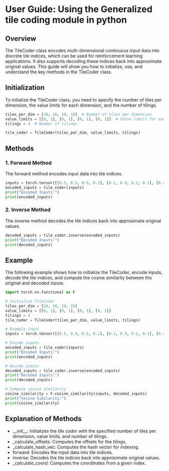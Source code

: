 # User Guide: Using the Generalized tile coding module in python

## Overview
The TileCoder class encodes multi-dimensional continuous input data into discrete tile indices, which can be used for reinforcement learning applications. It also supports decoding these indices back into approximate original values. This guide will show you how to initialize, use, and understand the key methods in the TileCoder class.

## Initialization
To initialize the TileCoder class, you need to specify the number of tiles per dimension, the value limits for each dimension, and the number of tilings.
```python
tiles_per_dim = [10, 10, 10, 10]  # Number of tiles per dimension
value_limits = [[0, 1], [0, 1], [0, 1], [0, 1]]  # Value limits for each dimension
tilings = 4  # Number of tilings

tile_coder = TileCoder(tiles_per_dim, value_limits, tilings)
```

## Methods
### 1. Forward Method
The forward method encodes input data into tile indices.
```python
inputs = torch.tensor([[0.5, 0.5, 0.5, 0.1], [0.1, 0.9, 0.2, 0.1], [0.45, 0.354, 0.77, 0.1]], dtype=torch.float32)
encoded_inputs = tile_coder(inputs)
print("Encoded Inputs:")
print(encoded_inputs)
```

### 2. Inverse Method
The inverse method decodes the tile indices back into approximate original values.
```python
decoded_inputs = tile_coder.inverse(encoded_inputs)
print("Decoded Inputs:")
print(decoded_inputs)
```

## Example
The following example shows how to initialize the TileCoder, encode inputs, decode the tile indices, and compute the cosine similarity between the original and decoded inputs.
```python
import torch.nn.functional as F

# Initialize TileCoder
tiles_per_dim = [10, 10, 10, 10]
value_limits = [[0, 1], [0, 1], [0, 1], [0, 1]]
tilings = 4
tile_coder = TileCoder(tiles_per_dim, value_limits, tilings)

# Example input
inputs = torch.tensor([[0.5, 0.5, 0.5, 0.1], [0.1, 0.9, 0.2, 0.1], [0.45, 0.354, 0.77, 0.1]], dtype=torch.float32)

# Encode inputs
encoded_inputs = tile_coder(inputs)
print("Encoded Inputs:")
print(encoded_inputs)

# Decode inputs
decoded_inputs = tile_coder.inverse(encoded_inputs)
print("Decoded Inputs:")
print(decoded_inputs)

# Compute cosine similarity
cosine_similarity = F.cosine_similarity(inputs, decoded_inputs)
print("Cosine Similarity:")
print(cosine_similarity)
```

## Explanation of Methods
- \_\_init\_\_: Initializes the tile coder with the specified number of tiles per dimension, value limits, and number of tilings.
- \_calculate_offsets: Computes the offsets for the tilings.
- \_calculate_hash_vec: Computes the hash vector for indexing.
- forward: Encodes the input data into tile indices.
- inverse: Decodes the tile indices back into approximate original values.
- \_calculate_coord: Computes the coordinates from a given index.
